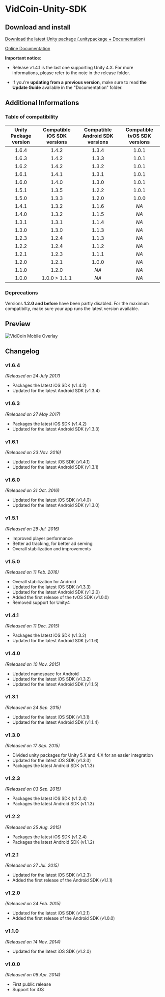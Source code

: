 VidCoin-Unity-SDK
=================

## Download and install

[Download the latest Unity package (.unitypackage + Documentation)](https://github.com/VidCoin/VidCoin-Unity-SDK/releases/download/v1.6.4/VidCoin-Unity-SDK.zip)

[Online Documentation](https://github.com/VidCoin/VidCoin-Unity-SDK/blob/master/Documentation.md)

**Important notice:**

* Release v1.4.1 is the last one supporting Unity 4.X. For more informations, please refer to the note in the release folder.

* If you're **updating from a previous version**, make sure to read **the Update Guide** available in the "Documentation" folder.

## Additional Informations

### Table of compatibility

| Unity Package version  | Compatible iOS SDK versions | Compatible Android SDK versions | Compatible tvOS SDK versions |
| :-------------: | :-------------: | :-------------: | :-------------: |
| 1.6.4 | 1.4.2 | 1.3.4 | 1.0.1 |
| 1.6.3 | 1.4.2 | 1.3.3 | 1.0.1 |
| 1.6.2 | 1.4.2 | 1.3.2 | 1.0.1 |
| 1.6.1 | 1.4.1 | 1.3.1 | 1.0.1 |
| 1.6.0 | 1.4.0 | 1.3.0 | 1.0.1 |
| 1.5.1 | 1.3.5 | 1.2.2 | 1.0.1 |
| 1.5.0 | 1.3.3 | 1.2.0 | 1.0.0 |
| 1.4.1 | 1.3.2 | 1.1.6 | *NA* |
| 1.4.0 | 1.3.2 | 1.1.5 | *NA* |
| 1.3.1 | 1.3.1 | 1.1.4 | *NA* |
| 1.3.0 | 1.3.0 | 1.1.3 | *NA* |
| 1.2.3 | 1.2.4 | 1.1.3 | *NA* |
| 1.2.2 | 1.2.4 | 1.1.2 | *NA* |
| 1.2.1 | 1.2.3 | 1.1.1 | *NA* |
| 1.2.0 | 1.2.1 | 1.0.0 | *NA* |
| 1.1.0 | 1.2.0 | *NA* | *NA* |
| 1.0.0 | 1.0.0 > 1.1.1 | *NA* | *NA* |

### Deprecations
Versions **1.2.0 and before** have been partly disabled. For the maximum compatibilty, make sure your app runs the latest version available.

## Preview
![VidCoin Mobile Overlay](https://d3rud9259azp35.cloudfront.net/preview/ios.png "VidCoin Mobile Overlay")

## Changelog

### v1.6.4
*(Released on 24 July 2017)*
- Packages the latest iOS SDK (v1.4.2)
- Updated for the latest Android SDK (v1.3.4)

### v1.6.3
*(Released on 27 May 2017)*
- Packages the latest iOS SDK (v1.4.2)
- Updated for the latest Android SDK (v1.3.3)

### v1.6.1
*(Released on 23 Nov. 2016)*
- Updated for the latest iOS SDK (v1.4.1)
- Updated for the latest Android SDK (v1.3.1)

### v1.6.0
*(Released on 31 Oct. 2016)*
- Updated for the latest iOS SDK (v1.4.0)
- Updated for the latest Android SDK (v1.3.0)

### v1.5.1
*(Released on 28 Jul. 2016)*
- Improved player performance
- Better ad tracking, for better ad serving
- Overall stabilization and improvements

### v1.5.0
*(Released on 11 Feb. 2016)*
- Overall stabilization for Android
- Updated for the latest iOS SDK (v1.3.3)
- Updated for the latest Android SDK (v1.2.0)
- Added the first release of the tvOS SDK (v1.0.0)
- Removed support for Unity4

### v1.4.1
*(Released on 11 Dec. 2015)*
- Packages the latest iOS SDK (v1.3.2)
- Updated for the latest Android SDK (v1.1.6)

### v1.4.0
*(Released on 10 Nov. 2015)*
- Updated namespace for Android
- Updated for the latest iOS SDK (v1.3.2)
- Updated for the latest Android SDK (v1.1.5)

### v1.3.1
*(Released on 24 Sep. 2015)*
- Updated for the latest iOS SDK (v1.3.1)
- Updated for the latest Android SDK (v1.1.4)

### v1.3.0
*(Released on 17 Sep. 2015)*
- Divided unity packages for Unity 5.X and 4.X for an easier integration 
- Updated for the latest iOS SDK (v1.3.0) 
- Packages the latest Android SDK (v1.1.3) 

### v1.2.3
*(Released on 03 Sep. 2015)*
- Packages the latest iOS SDK (v1.2.4)
- Packages the latest Android SDK (v1.1.3)

### v1.2.2
*(Released on 25 Aug. 2015)*
- Packages the latest iOS SDK (v1.2.4)
- Packages the latest Android SDK (v1.1.2)

### v1.2.1
*(Released on 27 Jul. 2015)*
- Updated for the latest iOS SDK (v1.2.3)
- Added the first release of the Android SDK (v1.1.1)

### v1.2.0
*(Released on 24 Feb. 2015)*
- Updated for the latest iOS SDK (v1.2.1)
- Added the first release of the Android SDK (v1.0.0)

### v1.1.0
*(Released on 14 Nov. 2014)*
- Updated for the latest iOS SDK (v1.2.0)

### v1.0.0
*(Released on 08 Apr. 2014)*
- First public release
- Support for iOS
